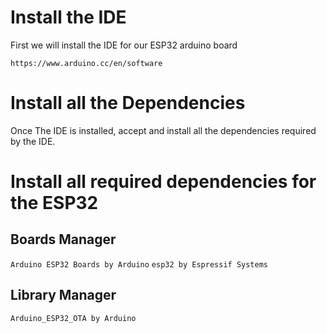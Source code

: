 # Install the IDE

First we will install the IDE for our ESP32 arduino board

``` https://www.arduino.cc/en/software ```

# Install all the Dependencies

Once The IDE is installed, accept and install all the dependencies required by the IDE.

# Install all required dependencies for the ESP32

## Boards Manager
``` Arduino ESP32 Boards by Arduino ```
``` esp32 by Espressif Systems ```

## Library Manager
``` Arduino_ESP32_OTA by Arduino ```
